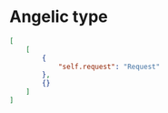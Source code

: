 # Angelic type

```json
[
    [
        {
            "self.request": "Request"
        },
        {}
    ]
]
```
